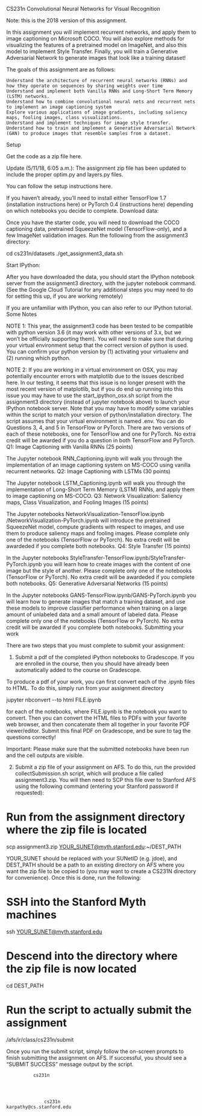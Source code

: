 
CS231n Convolutional Neural Networks for Visual Recognition

Note: this is the 2018 version of this assignment.

In this assignment you will implement recurrent networks, and apply them to image captioning on Microsoft COCO. You will also explore methods for visualizing the features of a pretrained model on ImageNet, and also this model to implement Style Transfer. Finally, you will train a Generative Adversarial Network to generate images that look like a training dataset!

The goals of this assignment are as follows:

    Understand the architecture of recurrent neural networks (RNNs) and how they operate on sequences by sharing weights over time
    Understand and implement both Vanilla RNNs and Long-Short Term Memory (LSTM) networks.
    Understand how to combine convolutional neural nets and recurrent nets to implement an image captioning system
    Explore various applications of image gradients, including saliency maps, fooling images, class visualizations.
    Understand and implement techniques for image style transfer.
    Understand how to train and implement a Generative Adversarial Network (GAN) to produce images that resemble samples from a dataset.

Setup

Get the code as a zip file here.

Update (5/11/18, 6:05 a.m.): The assignment zip file has been updated to include the proper optim.py and layers.py files.

You can follow the setup instructions here.

If you haven’t already, you’ll need to install either TensorFlow 1.7 (installation instructions here) or PyTorch 0.4 (instructions here) depending on which notebooks you decide to complete.
Download data:

Once you have the starter code, you will need to download the COCO captioning data, pretrained SqueezeNet model (TensorFlow-only), and a few ImageNet validation images. Run the following from the assignment3 directory:

cd cs231n/datasets
./get_assignment3_data.sh

Start IPython:

After you have downloaded the data, you should start the IPython notebook server from the assignment3 directory, with the jupyter notebook command. (See the Google Cloud Tutorial for any additional steps you may need to do for setting this up, if you are working remotely)

If you are unfamiliar with IPython, you can also refer to our IPython tutorial.
Some Notes

NOTE 1: This year, the assignment3 code has been tested to be compatible with python version 3.6 (it may work with other versions of 3.x, but we won’t be officially supporting them). You will need to make sure that during your virtual environment setup that the correct version of python is used. You can confirm your python version by (1) activating your virtualenv and (2) running which python.

NOTE 2: If you are working in a virtual environment on OSX, you may potentially encounter errors with matplotlib due to the issues described here. In our testing, it seems that this issue is no longer present with the most recent version of matplotlib, but if you do end up running into this issue you may have to use the start_ipython_osx.sh script from the assignment3 directory (instead of jupyter notebook above) to launch your IPython notebook server. Note that you may have to modify some variables within the script to match your version of python/installation directory. The script assumes that your virtual environment is named .env.
You can do Questions 3, 4, and 5 in TensorFlow or PyTorch. There are two versions of each of these notebooks, one for TensorFlow and one for PyTorch. No extra credit will be awarded if you do a question in both TensorFlow and PyTorch.
Q1: Image Captioning with Vanilla RNNs (25 points)

The Jupyter notebook RNN_Captioning.ipynb will walk you through the implementation of an image captioning system on MS-COCO using vanilla recurrent networks.
Q2: Image Captioning with LSTMs (30 points)

The Jupyter notebook LSTM_Captioning.ipynb will walk you through the implementation of Long-Short Term Memory (LSTM) RNNs, and apply them to image captioning on MS-COCO.
Q3: Network Visualization: Saliency maps, Class Visualization, and Fooling Images (15 points)

The Jupyter notebooks NetworkVisualization-TensorFlow.ipynb /NetworkVisualization-PyTorch.ipynb will introduce the pretrained SqueezeNet model, compute gradients with respect to images, and use them to produce saliency maps and fooling images. Please complete only one of the notebooks (TensorFlow or PyTorch). No extra credit will be awardeded if you complete both notebooks.
Q4: Style Transfer (15 points)

In the Jupyter notebooks StyleTransfer-TensorFlow.ipynb/StyleTransfer-PyTorch.ipynb you will learn how to create images with the content of one image but the style of another. Please complete only one of the notebooks (TensorFlow or PyTorch). No extra credit will be awardeded if you complete both notebooks.
Q5: Generative Adversarial Networks (15 points)

In the Jupyter notebooks GANS-TensorFlow.ipynb/GANS-PyTorch.ipynb you will learn how to generate images that match a training dataset, and use these models to improve classifier performance when training on a large amount of unlabeled data and a small amount of labeled data. Please complete only one of the notebooks (TensorFlow or PyTorch). No extra credit will be awarded if you complete both notebooks.
Submitting your work

There are two steps that you must complete to submit your assignment:

1. Submit a pdf of the completed iPython notebooks to Gradescope. If you are enrolled in the course, then you should have already been automatically added to the course on Gradescope.

To produce a pdf of your work, you can first convert each of the .ipynb files to HTML. To do this, simply run from your assignment directory

jupyter nbconvert --to html FILE.ipynb

for each of the notebooks, where FILE.ipynb is the notebook you want to convert. Then you can convert the HTML files to PDFs with your favorite web browser, and then concatenate them all together in your favorite PDF viewer/editor. Submit this final PDF on Gradescope, and be sure to tag the questions correctly!

Important: Please make sure that the submitted notebooks have been run and the cell outputs are visible.

2. Submit a zip file of your assignment on AFS. To do this, run the provided collectSubmission.sh script, which will produce a file called assignment3.zip. You will then need to SCP this file over to Stanford AFS using the following command (entering your Stanford password if requested):

# Run from the assignment directory where the zip file is located
scp assignment3.zip YOUR_SUNET@myth.stanford.edu:~/DEST_PATH

YOUR_SUNET should be replaced with your SUNetID (e.g. jdoe), and DEST_PATH should be a path to an existing directory on AFS where you want the zip file to be copied to (you may want to create a CS231N directory for convenience). Once this is done, run the following:

# SSH into the Stanford Myth machines 
ssh YOUR_SUNET@myth.stanford.edu

# Descend into the directory where the zip file is now located
cd DEST_PATH

# Run the script to actually submit the assignment
/afs/ir/class/cs231n/submit

Once you run the submit script, simply follow the on-screen prompts to finish submitting the assignment on AFS. If successful, you should see a “SUBMIT SUCCESS” message output by the script.


                    


              cs231n

                


                  cs231n
    karpathy@cs.stanford.edu


